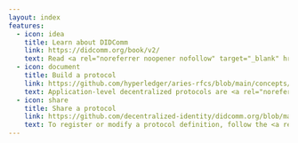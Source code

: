 ```yaml
---
layout: index
features:
  - icon: idea
    title: Learn about DIDComm
    link: https://didcomm.org/book/v2/
    text: Read <a rel="noreferrer noopener nofollow" target="_blank" href="https://didcomm.org/book/v2/">the guidebook</a> or <a rel="noreferrer noopener nofollow" target="_blank" href="https://identity.foundation/didcomm-messaging/spec/">the spec</a> and learn how to control your security and privacy — over the web, email, push notifications, QR codes, BLE, NFC, message queues, sneaker net... <a rel="noreferrer noopener nofollow" target="_blank" href="https://github.com/decentralized-identity/didcomm-messaging#implementations">Find libraries</a> or <a rel="noreferrer noopener nofollow" target="_blank" href="https://github.com/decentralized-identity/didcomm-messaging/issues">connect with DIDComm's authors.</a>
  - icon: document
    title: Build a protocol
    link: https://github.com/hyperledger/aries-rfcs/blob/main/concepts/0003-protocols/README.md
    text: Application-level decentralized protocols are <a rel="noreferrer noopener nofollow" target="_blank"  href="https://github.com/hyperledger/aries-rfcs/blob/main/concepts/0003-protocols/README.md">built atop DIDComm</a>. These support activities like secure chat, verifiable credential exchange, buying and selling, scheduling, escrow, bidding, ticketing, and so forth.
  - icon: share
    title: Share a protocol
    link: https://github.com/decentralized-identity/didcomm.org/blob/main/docs/pr-guide.md
    text: To register or modify a protocol definition, follow the <a rel="noreferrer noopener nofollow" target="_blank" href="https://github.com/decentralized-identity/didcomm.org/blob/main/docs/pr-guide.md">instructions</a> and submit a PR against the /site/content/protocols folder of the <a rel="noreferrer noopener nofollow" target="_blank" href="https://github.com/decentralized-identity/didcomm.org">repo</a>.
---
```

